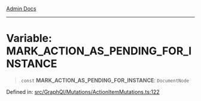 [Admin Docs](/)

***

# Variable: MARK\_ACTION\_AS\_PENDING\_FOR\_INSTANCE

> `const` **MARK\_ACTION\_AS\_PENDING\_FOR\_INSTANCE**: `DocumentNode`

Defined in: [src/GraphQl/Mutations/ActionItemMutations.ts:122](https://github.com/PalisadoesFoundation/talawa-admin/blob/main/src/GraphQl/Mutations/ActionItemMutations.ts#L122)
